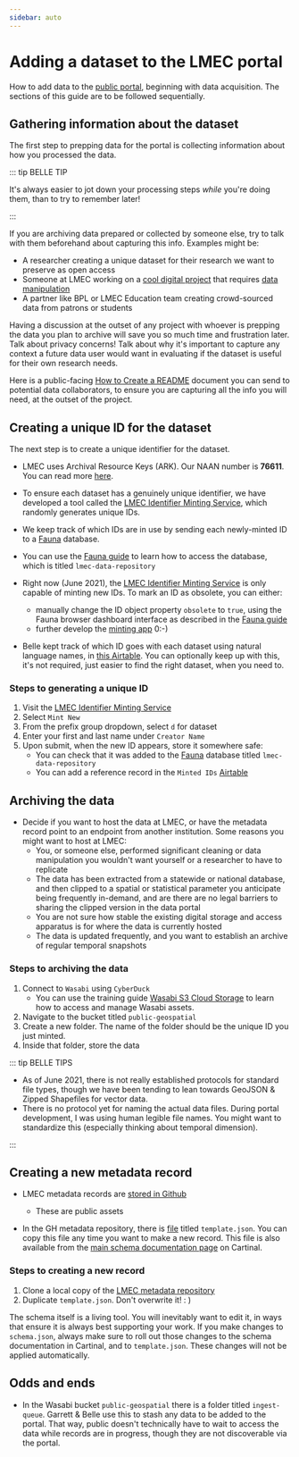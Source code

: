 ```yaml
---
sidebar: auto
---
```


# Adding a dataset to the LMEC portal 

How to add data to the [public portal](https://data.leventhalmap.org/#/), beginning with data acquisition. The sections of this guide are to be followed sequentially.

## Gathering information about the dataset

The first step to prepping data for the portal is collecting information about how you processed the data.

::: tip BELLE TIP

It's always easier to jot down your processing steps *while* you're doing them, than to try to remember later!

:::


If you are archiving data prepared or collected by someone else, try to talk with them beforehand about capturing this info. Examples might be:

- A researcher creating a unique dataset for their research we want to preserve as open access
- Someone at LMEC working on a [cool digital project](https://www.instagram.com/p/CHDCDTvLShA/) that requires [data manipulation](https://data.leventhalmap.org/#/catalog/dkmqcoshg)
- A partner like BPL or LMEC Education team creating crowd-sourced data from patrons or students

Having a discussion at the outset of any project with whoever is prepping the data you plan to archive will save you so much time and frustration later. Talk about privacy concerns! Talk about why it's important to capture any context a future data user would want in evaluating if the dataset is useful for their own research needs. 

Here is a public-facing [How to Create a README](../guides/readme-instructions.html) document you can send to potential data collaborators, to ensure you are capturing all the info you will need, at the outset of the project.


## Creating a unique ID for the dataset

The next step is to create a unique identifier for the dataset.

- LMEC uses Archival Resource Keys (ARK). Our NAAN number is **76611**. You can read more [here](https://arks.org/about/ark-naans-and-systems/).

- To ensure each dataset has a genuinely unique identifier, we have developed a tool called the [LMEC Identifier Minting Service](https://geoservices.leventhalmap.org/identifier-mint/), which randomly generates unique IDs.

- We keep track of which IDs are in use by sending each newly-minted ID to a [Fauna](https://fauna.com/) database. 

- You can use the [Fauna guide](./fauna.html) to learn how to access the database, which is titled `lmec-data-repository`

- Right now (June 2021), the [LMEC Identifier Minting Service](https://geoservices.leventhalmap.org/identifier-mint/) is only capable of minting new IDs. To mark an ID as obsolete, you can either:
    - manually change the ID object property `obsolete` to `true`, using the Fauna browser dashboard interface as described in the [Fauna guide](./fauna.html)
    - further develop the [minting app](https://github.com/bplmaps/identifier-mint) 0:-)

- Belle kept track of which ID goes with each dataset using natural language names, in [this Airtable](https://airtable.com/invite/l?inviteId=inv94lrLkvWOLlQ3W&inviteToken=baf72e7954f0b16e59f7c86088e519237a0f3a91f983a56809de899877f62713&utm_source=email). You can optionally keep up with this, it's not required, just easier to find the right dataset, when you need to.

### Steps to generating a unique ID

1. Visit the [LMEC Identifier Minting Service](https://geoservices.leventhalmap.org/identifier-mint/)
2. Select `Mint New`
3. From the prefix group dropdown, select `d` for dataset
4. Enter your first and last name under `Creator Name`
5. Upon submit, when the new ID appears, store it somewhere safe:
    - You can check that it was added to the [Fauna](./fauna.html) database titled `lmec-data-repository`
    - You can add a reference record in the `Minted IDs` [Airtable](https://airtable.com/invite/l?inviteId=inv94lrLkvWOLlQ3W&inviteToken=baf72e7954f0b16e59f7c86088e519237a0f3a91f983a56809de899877f62713&utm_source=email)

## Archiving the data

- Decide if you want to host the data at LMEC, or have the metadata record point to an endpoint from another institution. Some reasons you might want to host at LMEC: 
    - You, or someone else, performed significant cleaning or data manipulation you wouldn't want yourself or a researcher to have to replicate
    - The data has been extracted from a statewide or national database, and then clipped to a spatial or statistical parameter you anticipate being frequently in-demand, and are there are no legal barriers to sharing the clipped version in the data portal
    - You are not sure how stable the existing digital storage and access apparatus is for where the data is currently hosted
    - The data is updated frequently, and you want to establish an archive of regular temporal snapshots

### Steps to archiving the data 

1. Connect to `Wasabi` using `CyberDuck` 
    - You can use the training guide [Wasabi S3 Cloud Storage](./wasabi.html) to learn how to access and manage Wasabi assets.
2. Navigate to the bucket titled `public-geospatial`
3. Create a new folder. The name of the folder should be the unique ID you just minted. 
4. Inside that folder, store the data

::: tip BELLE TIPS
- As of June 2021, there is not really established protocols for standard file types, though we have been tending to lean towards GeoJSON & Zipped Shapefiles for vector data.
- There is no protocol yet for naming the actual data files. During portal development, I was using human legible file names.  You might want to standardize this (especially thinking about temporal dimension). 

:::



## Creating a new metadata record

- LMEC metadata records are [stored in Github](https://github.com/bplmaps/metadata)
    - These are public assets

 - In the GH metadata repository, there is [file](https://github.com/bplmaps/metadata/blob/main/template.json) titled `template.json`. You can copy this file any time you want to make a new record. This file is also available from the [main schema documentation page](https://cartinal.leventhalmap.org/documentation/schema/) on Cartinal. 

### Steps to creating a new record
1. Clone a local copy of the [LMEC metadata repository](https://github.com/bplmaps/metadata)
2. Duplicate `template.json`. Don't overwrite it! : ) 

<hideable title = "Relationship between schema.json and template.json">

The schema itself is a living tool. You will inevitably want to edit it, in ways that ensure it is always best supporting your work. If you make changes to `schema.json`, always make sure to roll out those changes to the schema documentation in Cartinal, and to `template.json`. These changes will not be applied automatically.

</hideable>


## Odds and ends

- In the Wasabi bucket `public-geospatial` there is a folder titled `ingest-queue`. Garrett & Belle use this to stash any data to be added to the portal. That way, public doesn't technically have to wait to access the data while records are in progress, though they are not discoverable via the portal. 




